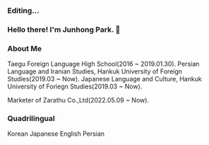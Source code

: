 ### Editing...

### Hello there! I'm Junhong Park. 👋


### About Me
Taegu Foreign Language High School(2016 ~ 2019.01.30).
Persian Language and Iranian Studies, Hankuk University of Foreign Studies(2019.03 ~ Now).
Japanese Language and Culture, Hankuk University of Foriegn Studies(2019.03 ~ Now).

Marketer of Zarathu Co.,Ltd(2022.05.09 ~ Now).

### Quadrilingual
Korean
Japanese
English
Persian

<!--
**0junhongpark0/0junhongpark0** is a ✨ _special_ ✨ repository because its `README.md` (this file) appears on your GitHub profile.

Here are some ideas to get you started:

- 🔭 I’m currently working on ...
- 🌱 I’m currently learning ...
- 👯 I’m looking to collaborate on ...
- 🤔 I’m looking for help with ...
- 💬 Ask me about ...
- 📫 How to reach me: ...
- 😄 Pronouns: ...
- ⚡ Fun fact: ...
-->

